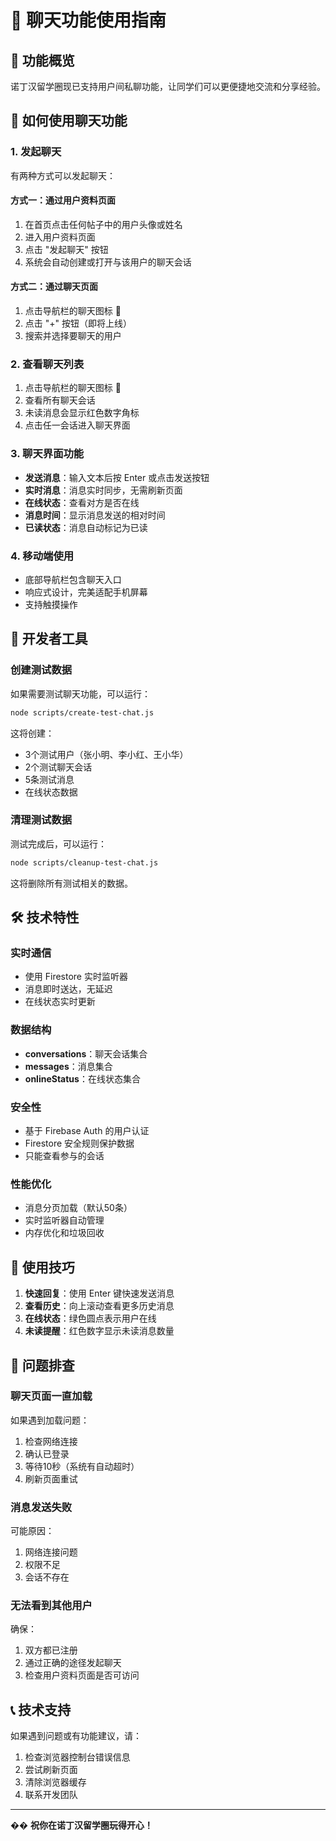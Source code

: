 # 💬 聊天功能使用指南

## 🚀 功能概览

诺丁汉留学圈现已支持用户间私聊功能，让同学们可以更便捷地交流和分享经验。

## 📱 如何使用聊天功能

### 1. 发起聊天

有两种方式可以发起聊天：

#### 方式一：通过用户资料页面
1. 在首页点击任何帖子中的用户头像或姓名
2. 进入用户资料页面
3. 点击 "发起聊天" 按钮
4. 系统会自动创建或打开与该用户的聊天会话

#### 方式二：通过聊天页面
1. 点击导航栏的聊天图标 💬
2. 点击 "+" 按钮（即将上线）
3. 搜索并选择要聊天的用户

### 2. 查看聊天列表

1. 点击导航栏的聊天图标 💬
2. 查看所有聊天会话
3. 未读消息会显示红色数字角标
4. 点击任一会话进入聊天界面

### 3. 聊天界面功能

- **发送消息**：输入文本后按 Enter 或点击发送按钮
- **实时消息**：消息实时同步，无需刷新页面
- **在线状态**：查看对方是否在线
- **消息时间**：显示消息发送的相对时间
- **已读状态**：消息自动标记为已读

### 4. 移动端使用

- 底部导航栏包含聊天入口
- 响应式设计，完美适配手机屏幕
- 支持触摸操作

## 🔧 开发者工具

### 创建测试数据

如果需要测试聊天功能，可以运行：

```bash
node scripts/create-test-chat.js
```

这将创建：
- 3个测试用户（张小明、李小红、王小华）
- 2个测试聊天会话
- 5条测试消息
- 在线状态数据

### 清理测试数据

测试完成后，可以运行：

```bash
node scripts/cleanup-test-chat.js
```

这将删除所有测试相关的数据。

## 🛠 技术特性

### 实时通信
- 使用 Firestore 实时监听器
- 消息即时送达，无延迟
- 在线状态实时更新

### 数据结构
- **conversations**：聊天会话集合
- **messages**：消息集合
- **onlineStatus**：在线状态集合

### 安全性
- 基于 Firebase Auth 的用户认证
- Firestore 安全规则保护数据
- 只能查看参与的会话

### 性能优化
- 消息分页加载（默认50条）
- 实时监听器自动管理
- 内存优化和垃圾回收

## 🎯 使用技巧

1. **快速回复**：使用 Enter 键快速发送消息
2. **查看历史**：向上滚动查看更多历史消息
3. **在线状态**：绿色圆点表示用户在线
4. **未读提醒**：红色数字显示未读消息数量

## 🚨 问题排查

### 聊天页面一直加载

如果遇到加载问题：

1. 检查网络连接
2. 确认已登录
3. 等待10秒（系统有自动超时）
4. 刷新页面重试

### 消息发送失败

可能原因：
1. 网络连接问题
2. 权限不足
3. 会话不存在

### 无法看到其他用户

确保：
1. 双方都已注册
2. 通过正确的途径发起聊天
3. 检查用户资料页面是否可访问

## 📞 技术支持

如果遇到问题或有功能建议，请：

1. 检查浏览器控制台错误信息
2. 尝试刷新页面
3. 清除浏览器缓存
4. 联系开发团队

---

�� **祝你在诺丁汉留学圈玩得开心！** 